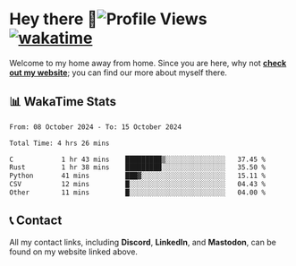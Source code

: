 # Hey there :wave:![Profile Views](https://komarev.com/ghpvc/?username=skifli) [![wakatime](https://wakatime.com/badge/user/b4317b02-0c6d-457b-82a4-a448b8a8d1df.svg)](https://wakatime.com/@b4317b02-0c6d-457b-82a4-a448b8a8d1df)

Welcome to my home away from home. Since you are here, why not [**check out my website**](https://skifli.github.io); you can find our more about myself there.

## 📊 WakaTime Stats

<!--START_SECTION:waka-->

```txt
From: 08 October 2024 - To: 15 October 2024

Total Time: 4 hrs 26 mins

C            1 hr 43 mins    █████████▒░░░░░░░░░░░░░░░   37.45 %
Rust         1 hr 38 mins    █████████░░░░░░░░░░░░░░░░   35.50 %
Python       41 mins         ███▓░░░░░░░░░░░░░░░░░░░░░   15.11 %
CSV          12 mins         █░░░░░░░░░░░░░░░░░░░░░░░░   04.43 %
Other        11 mins         █░░░░░░░░░░░░░░░░░░░░░░░░   04.00 %
```

<!--END_SECTION:waka-->

## 📞 Contact

All my contact links, including **Discord**, **LinkedIn**, and **Mastodon**, can be found on my website linked above.
